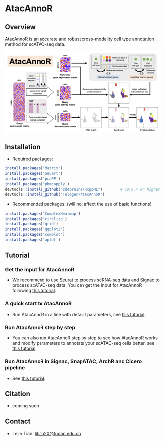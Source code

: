 # AtacAnnoR

## Overview

AtacAnnoR is an accurate and robust cross-modality cell type annotation method for scATAC-seq data.

<img src="https://github.com/Telogen/AtacAnnoR/blob/main/figures/pipeline.png" width="700">

## Installation

- Required packages:
```R
install.packages('Matrix')
install.packages('Seuart')
install.packages('pcaPP')
install.packages('pbmcapply')
devtools::install_github("zdebruine/RcppML")        # v0.5.4 or higher
devtools::install_github("Telogen/AtacAnnoR")
```

- Recommended packages: (will not affect the use of basic functions)

```R
install.packages('ComplexHeatmap')
install.packages('circlize')
install.packages('grid')
install.packages('ggplot2')
install.packages('cowplot')
install.packages('aplot')
```

## Tutorial

### Get the input for AtacAnnoR

- We recommend to use [Seurat](https://satijalab.org/seurat/index.html) to process scRNA-seq data and [Signac](https://satijalab.org/signac/) to process scATAC-seq data. You can get the input for AtacAnnoR following [this tutorial](https://github.com/Telogen/AtacAnnoR/blob/main/tutorial/get_scMAGICatac_input.ipynb).

### A quick start to AtacAnnoR

- Run AtacAnnoR in a line with default parameters, see [this tutorial](https://github.com/Telogen/AtacAnnoR/blob/main/tutorial/quick_start_to_scMAGICatac.ipynb).


### Run AtacAnnoR step by step

- You can also run AtacAnnoR step by step to see how AtacAnnoR works and modify parameters to annotate your scATAC-seq cells better, see [this tutorial](https://github.com/Telogen/AtacAnnoR/blob/main/tutorial/run_scMAGICatac_step_by_step.ipynb).


### Run AtacAnnoR in Signac, SnapATAC, ArchR and Cicero pipeline

- See [this tutorial](https://github.com/Telogen/AtacAnnoR/blob/main/tutorial/run_scMAGICatac_in_other_pipelines.ipynb).

## Citation

- coming soon

## Contact

- Lejin Tian: ljtian20@fudan.edu.cn


